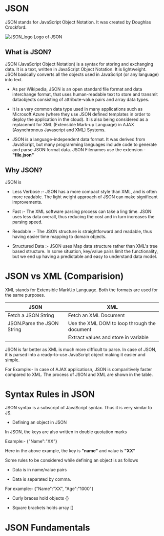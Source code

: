 # JSON

JSON stands for JavaScript Object Notation. It was created by Doughlas Crockford.

![JSON_logo](https://user-images.githubusercontent.com/56631153/80986215-8f2eba00-8e30-11ea-9568-75f689261fff.png) Logo of JSON

## What is JSON? 

JSON (JavaScript Object Notation) is a syntax for storing and exchanging data. It is a text, written in JavaScript Object Notation. It is lightweight. JSON basically converts all the objects used in JavaScript (or any language) into text.

* As per Wikipedia, JSON is an open standard file format and data interchange format, that uses human-readable text to store and transmit dataobjects consisting of attribute-value pairs and array data types.

* It is a very common data type used in many applications such as Microsoft Azure (where they use JSON defined templates in order to deploy the application in the cloud).
It is also being considered as a replacemnt for XML (Extensible Mark-up Language) in AJAX (Asynchronous Javascript and XML) Systems.

* JSON is a language-independent data format. It was derived from JavaScript, but many programming languages include code to generate and parse JSON format data. JSON Filenames use the extension - **"file.json"**

## Why JSON? 

JSON is 

* Less Verbose :- JSON has a more compact style than XML, and is often more readable.
The light weight approach of JSON can make significant improvements.

* Fast :- The XML software parsing process can take a ling time. JSON uses less data overall, thus reducing the cost and in turn increases the parsing speed.

* Readable :- The JSON structure is straightforward and readable, thus having easier time mapping to domain objects.

* Structured Data :- JSON uses Map data structure rather than XML's tree based structure. In some situation, key/value pairs limit the functionality, but we end up having a predictable and easy to understand data model.

# JSON vs XML (Comparision)

XML stands for Extensible MarkUp Language. Both the formats are used for the same purposes.

| JSON | XML |
|------|------|
|Fetch a JSON String | Fetch an XML Document|
|JSON.Parse the JSON String | Use the XML DOM to loop through the document|
|          | Extract values and store in variable|

JSON is far better as XML is much more difficult to parse. 
In case of JSON, it is parsed into a ready-to-use JavaScript object making it easier and simple.

For Example:- In case of AJAX applicatiosn, JSON is comparitively faster compared to XML. 
The process of JSON and XML are shown in the table.

# Syntax Rules in JSON

JSON syntax is a subscript of JavaScript syntax. Thus it is very similar to JS.

* Defining an object in JSON

In JSON, the keys are also written in double quotation marks

Example:- {"Name":"XX"}

Here in the above example, the key is **"name"** and value is **"XX"**

Some rules to be considered while defining an object is as follows

* Data is in name/value pairs

* Data is separated by comma.

For example:- {"Name":"XX", "Age":"1000"}

* Curly braces hold objects {}

* Square brackets holds array []

# JSON Fundamentals

